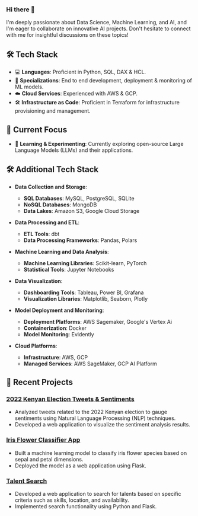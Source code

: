 ### Hi there 👋

I'm deeply passionate about Data Science, Machine Learning, and AI, and I'm eager to collaborate on innovative AI projects. Don't hesitate to connect with me for insightful discussions on these topics!

## 🛠️ Tech Stack

- 💻 **Languages**: Proficient in Python, SQL, DAX & HCL.
- 🧠 **Specializations**: End to end development, deployment & monitoring of ML models.
- ☁️ **Cloud Services**: Experienced with AWS & GCP.
- 🛠️ **Infrastructure as Code**: Proficient in Terraform for infrastructure provisioning and management.


## 🚀 Current Focus

- 🤖 **Learning & Experimenting**: Currently exploring open-source Large Language Models (LLMs) and their applications.

## 🛠️ Additional Tech Stack

- **Data Collection and Storage**:
   - **SQL Databases**: MySQL, PostgreSQL, SQLite
   - **NoSQL Databases**: MongoDB
   - **Data Lakes**: Amazon S3, Google Cloud Storage

- **Data Processing and ETL**:
   - **ETL Tools**: dbt
   - **Data Processing Frameworks**: Pandas, Polars

- **Machine Learning and Data Analysis**:
   - **Machine Learning Libraries**: Scikit-learn, PyTorch
   - **Statistical Tools**: Jupyter Notebooks

- **Data Visualization**:
   - **Dashboarding Tools**: Tableau, Power BI, Grafana
   - **Visualization Libraries**: Matplotlib, Seaborn, Plotly

- **Model Deployment and Monitoring**:
   - **Deployment Platforms**: AWS Sagemaker, Google's Vertex Ai
   - **Containerization**: Docker
   - **Model Monitoring**: Evidently

- **Cloud Platforms**:
   - **Infrastructure**: AWS, GCP
   - **Managed Services**: AWS SageMaker, GCP AI Platform

## 👷 Recent Projects 

### [2022 Kenyan Election Tweets & Sentiments](https://electionke22.herokuapp.com/)
- Analyzed tweets related to the 2022 Kenyan election to gauge sentiments using Natural Language Processing (NLP) techniques.
- Developed a web application to visualize the sentiment analysis results.

### [Iris Flower Classifier App](https://iris-classifier--app.herokuapp.com/)
- Built a machine learning model to classify iris flower species based on sepal and petal dimensions.
- Deployed the model as a web application using Flask.

### [Talent Search](https://talentsearch1.herokuapp.com/)
- Developed a web application to search for talents based on specific criteria such as skills, location, and availability.
- Implemented search functionality using Python and Flask.
